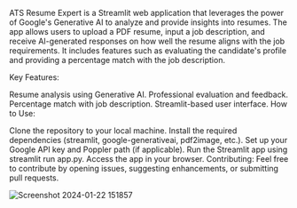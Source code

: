 ATS Resume Expert is a Streamlit web application that leverages the power of Google's Generative AI to analyze and provide insights into resumes. The app allows users to upload a PDF resume, input a job description, and receive AI-generated responses on how well the resume aligns with the job requirements. It includes features such as evaluating the candidate's profile and providing a percentage match with the job description.

Key Features:

Resume analysis using Generative AI.
Professional evaluation and feedback.
Percentage match with job description.
Streamlit-based user interface.
How to Use:

Clone the repository to your local machine.
Install the required dependencies (streamlit, google-generativeai, pdf2image, etc.).
Set up your Google API key and Poppler path (if applicable).
Run the Streamlit app using streamlit run app.py.
Access the app in your browser.
Contributing:
Feel free to contribute by opening issues, suggesting enhancements, or submitting pull requests.


![Screenshot 2024-01-22 151857](https://github.com/farooqshaik296/ATS-Resume-Expert/assets/110755539/dd44d1dc-01d8-41f9-8ca8-926970d3bf06)
